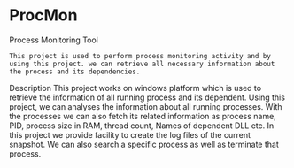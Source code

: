 # ProcMon
Process Monitoring Tool

    This project is used to perform process monitoring activity and by using this project. we can retrieve all necessary information about the process and its dependencies.

Description
    This project works on windows platform which is used to retrieve the information of all running process and its dependent.
    Using this project, we can analyses the information about all running processes.
    With the processes we can also fetch its related information as process name, PID, process size in RAM, thread count, Names of dependent DLL etc.
    In this project we provide facility to create the log files of the current snapshot.
    We can also search a specific process as well as terminate that process.
